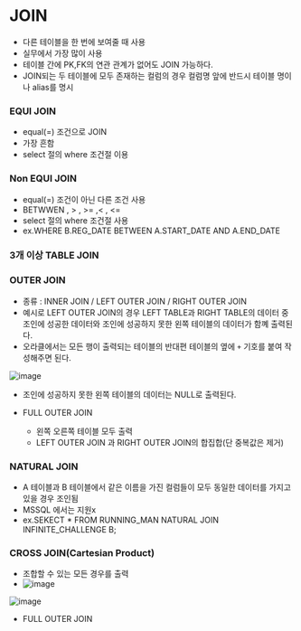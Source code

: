 # JOIN 
* 다른 테이블을 한 번에 보여줄 때 사용
* 실무에서 가장 많이 사용
* 테이블 간에 PK,FK의 연관 관계가 없어도 JOIN 가능하다.
* JOIN되는 두 테이블에 모두 존재하는 컬럼의 경우 컬럼명 앞에 반드시 테이블 명이나 alias를 명시

### EQUI JOIN
* equal(=) 조건으로 JOIN
* 가장 흔함
* select 절의 where 조건절 이용

### Non EQUI JOIN
* equal(=) 조건이 아닌 다른 조건 사용
* BETWWEN , > , >= ,< , <= 
* select 절의 where 조건절 사용
* ex.WHERE B.REG_DATE BETWEEN A.START_DATE AND A.END_DATE

### 3개 이상 TABLE JOIN

### OUTER JOIN
* 종류 : INNER JOIN / LEFT OUTER JOIN / RIGHT OUTER JOIN
* 예시로 LEFT OUTER JOIN의 경우 LEFT TABLE과 RIGHT TABLE의 데이터 중 조인에 성공한 데이터와 조인에 성공하지 못한 왼쪽 테이블의 데이터가 함꼐 출력된다.
* 오라클에서는 모든 행이 출력되는 테이블의 반대편 테이블의 옆에 `+` 기호를 붙여 작성해주면 된다.

![image](https://user-images.githubusercontent.com/62399318/218275080-e364008e-3723-47d4-92cf-3a30585fae3f.png)
* 조인에 성공하지 못한 왼쪽 테이블의 데이터는 NULL로 출력된다.


* FULL OUTER JOIN
  * 왼쪽 오른쪽 테이블 모두 출력
  * LEFT OUTER JOIN 과 RIGHT OUTER JOIN의 합집합(단 중복값은 제거)
   
### NATURAL JOIN
* A 테이블과 B 테이블에서 같은 이름을 가진 컬럼들이 모두 동일한 데이터를 가지고 있을 경우 조인됨
* MSSQL 에서는 지원x
* ex.SEKECT * FROM RUNNING_MAN NATURAL JOIN INFINITE_CHALLENGE B;

### CROSS JOIN(Cartesian Product)
* 조합할 수 있는 모든 경우를 출력
* ![image](https://user-images.githubusercontent.com/62399318/218276770-d3390460-889a-40e4-bdff-3823d2a96cf5.png)

![image](https://user-images.githubusercontent.com/62399318/218276771-389646bc-bc6b-42cf-9067-ace9313f148a.png)

* FULL OUTER JOIN
